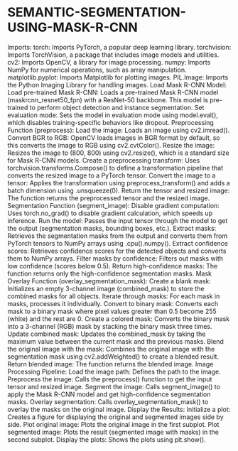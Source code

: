 # SEMANTIC-SEGMENTATION-USING-MASK-R-CNN
Imports:
torch: Imports PyTorch, a popular deep learning library.
torchvision: Imports TorchVision, a package that includes image models and utilities.
cv2: Imports OpenCV, a library for image processing.
numpy: Imports NumPy for numerical operations, such as array manipulation.
matplotlib.pyplot: Imports Matplotlib for plotting images.
PIL.Image: Imports the Python Imaging Library for handling images.
Load Mask R-CNN Model:
Load pre-trained Mask R-CNN: Loads a pre-trained Mask R-CNN model (maskrcnn_resnet50_fpn) with a ResNet-50 backbone. This model is pre-trained to perform object detection and instance segmentation.
Set evaluation mode: Sets the model in evaluation mode using model.eval(), which disables training-specific behaviors like dropout.
Preprocessing Function (preprocess):
Load the image: Loads an image using cv2.imread().
Convert BGR to RGB: OpenCV loads images in BGR format by default, so this converts the image to RGB using cv2.cvtColor().
Resize the image: Resizes the image to (800, 800) using cv2.resize(), which is a standard size for Mask R-CNN models.
Create a preprocessing transform: Uses torchvision.transforms.Compose() to define a transformation pipeline that converts the resized image to a PyTorch tensor.
Convert the image to a tensor: Applies the transformation using preprocess_transform() and adds a batch dimension using .unsqueeze(0).
Return the tensor and resized image: The function returns the preprocessed tensor and the resized image.
Segmentation Function (segment_image):
Disable gradient computation: Uses torch.no_grad() to disable gradient calculation, which speeds up inference.
Run the model: Passes the input tensor through the model to get the output (segmentation masks, bounding boxes, etc.).
Extract masks: Retrieves the segmentation masks from the output and converts them from PyTorch tensors to NumPy arrays using .cpu().numpy().
Extract confidence scores: Retrieves confidence scores for the detected objects and converts them to NumPy arrays.
Filter masks by confidence: Filters out masks with low confidence (scores below 0.5).
Return high-confidence masks: The function returns only the high-confidence segmentation masks.
Mask Overlay Function (overlay_segmentation_mask):
Create a blank mask: Initializes an empty 3-channel image (combined_mask) to store the combined masks for all objects.
Iterate through masks: For each mask in masks, processes it individually.
Convert to binary mask: Converts each mask to a binary mask where pixel values greater than 0.5 become 255 (white) and the rest are 0.
Create a colored mask: Converts the binary mask into a 3-channel (RGB) mask by stacking the binary mask three times.
Update combined mask: Updates the combined_mask by taking the maximum value between the current mask and the previous masks.
Blend the original image with the mask: Combines the original image with the segmentation mask using cv2.addWeighted() to create a blended result.
Return blended image: The function returns the blended image.
Image Processing Pipeline:
Load the image path: Defines the path to the image.
Preprocess the image: Calls the preprocess() function to get the input tensor and resized image.
Segment the image: Calls segment_image() to apply the Mask R-CNN model and get high-confidence segmentation masks.
Overlay segmentation: Calls overlay_segmentation_mask() to overlay the masks on the original image.
Display the Results:
Initialize a plot: Creates a figure for displaying the original and segmented images side by side.
Plot original image: Plots the original image in the first subplot.
Plot segmented image: Plots the result (segmented image with masks) in the second subplot.
Display the plots: Shows the plots using plt.show().
